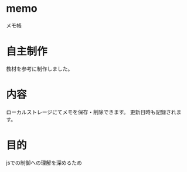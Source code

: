 # memo
メモ帳

# 自主制作
教材を参考に制作しました。

# 内容
ローカルストレージにてメモを保存・削除できます。
更新日時も記録されます。

# 目的
jsでの制御への理解を深めるため
